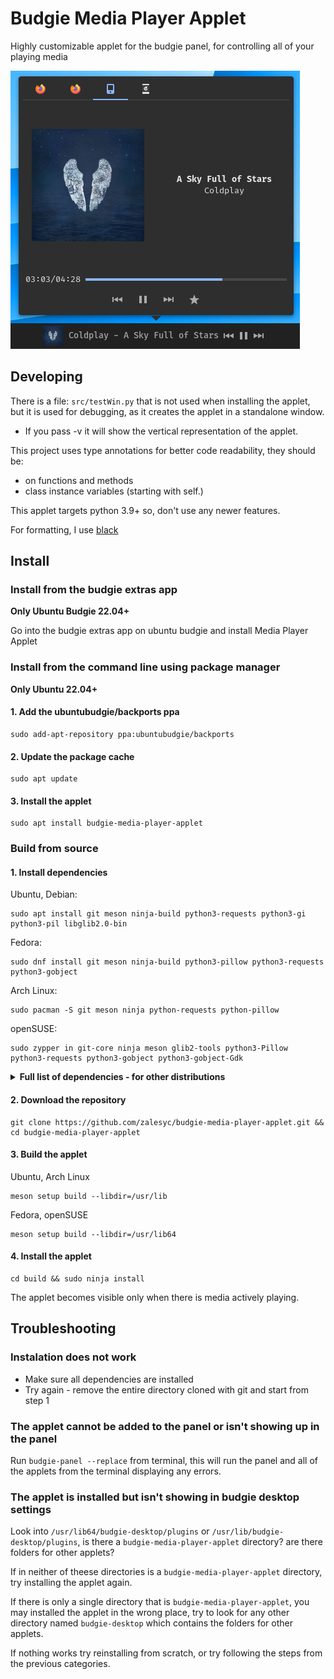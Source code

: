 # Budgie Media Player Applet
Highly customizable applet for the budgie panel, for controlling all of your playing media

![screenshot](screenshot.png)

## Developing
There is a file: `src/testWin.py` that is not used when installing the applet, but it is used for debugging, as it creates the applet in a standalone window.
- If you pass -v it will show the vertical representation of the applet.

This project uses type annotations for better code readability,
they should be:
- on functions and methods
- class instance variables (starting with self.)

This applet targets python 3.9+ so, don't use any newer features.

For formatting, I use [black](https://github.com/psf/black)

## Install
### Install from the budgie extras app
 **Only Ubuntu Budgie 22.04+**

Go into the budgie extras app on ubuntu budgie and install Media Player Applet

### Install from the command line using package manager
**Only Ubuntu 22.04+**

 #### 1. Add the ubuntubudgie/backports ppa
 ~~~ shell
sudo add-apt-repository ppa:ubuntubudgie/backports
~~~
#### 2. Update the package cache
~~~ shell
sudo apt update
~~~
#### 3. Install the applet
~~~ shell
sudo apt install budgie-media-player-applet
~~~


### Build from source
#### 1. Install dependencies
Ubuntu, Debian:
~~~ shell
sudo apt install git meson ninja-build python3-requests python3-gi python3-pil libglib2.0-bin
~~~

Fedora:
~~~ shell
sudo dnf install git meson ninja-build python3-pillow python3-requests python3-gobject
~~~

Arch Linux:
~~~ shell
sudo pacman -S git meson ninja python-requests python-pillow
~~~

openSUSE:
~~~ shell
sudo zypper in git-core ninja meson glib2-tools python3-Pillow python3-requests python3-gobject python3-gobject-Gdk
~~~

<details>
 <summary>
  <b>
   Full list of dependencies - for other distributions
  </b>
 </summary>
 
#### Runtime
- budgie-1.0
- gtk+-3.0
- python3 >= 3.9
- python3-pil / python3-pillow
- python3-requests
- python3-gobject
- gsettings
#### Buildtime
- meson
- ninja
- git
  
</details>

#### 2. Download the repository
~~~ shell
git clone https://github.com/zalesyc/budgie-media-player-applet.git && cd budgie-media-player-applet
~~~

#### 3. Build the applet
Ubuntu, Arch Linux
~~~ shell
meson setup build --libdir=/usr/lib
~~~

Fedora, openSUSE
~~~ shell
meson setup build --libdir=/usr/lib64
~~~

#### 4. Install the applet
~~~ shell
cd build && sudo ninja install
~~~

The applet becomes visible only when there is media actively playing.

## Troubleshooting
### Instalation does not work
 - Make sure all dependencies are installed
 - Try again - remove the entire directory cloned with git and start from step 1
 
### The applet cannot be added to the panel or isn't showing up in the panel
Run `budgie-panel --replace` from terminal, this will run the panel and
all of the applets from the terminal displaying any errors.

### The applet is installed but isn't showing in budgie desktop settings
Look into `/usr/lib64/budgie-desktop/plugins` or `/usr/lib/budgie-desktop/plugins`,
is there a `budgie-media-player-applet` directory? are there folders for other applets?

If in neither of theese directories is a `budgie-media-player-applet` directory, try installing the applet again.

If there is only a single directory that is `budgie-media-player-applet`, you may installed the applet in the wrong place, try to look for any other directory named `budgie-desktop` which contains the folders for other applets.

If nothing works try reinstalling from scratch, or try following the steps from the previous categories.
